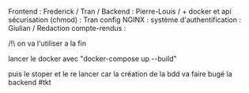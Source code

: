 Frontend : Frederick / Tran /
Backend : Pierre-Louis / + docker et api
sécurisation (chmod) : Tran
config NGINX : 
système d'authentification : Giulian / 
Redaction compte-rendus : 








/!\ on va l'utiliser a la fin 

lancer le docker avec  "docker-compose up --build"

puis le stoper et le re lancer car la création de la bdd va faire bugé la backend #tkt


